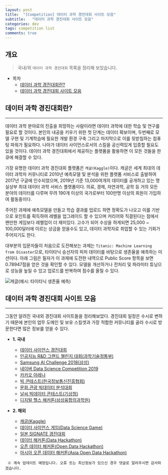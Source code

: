 ```yaml
---
layout: post
title:  "[Competition] 데이터 과학 경진대회 사이트 모음"
subtitle:   "데이터 과학 경진대회 사이트 모음"
categories: dev
tags: competition list
comments: true
---
```

## 개요
> 국내/외 `데이터 과학 경진대회` 목록을 정리해 보았습니다.

- 목차
	- [데이터 과학 경진대회란?](#데이터-과학-경진대회란) 
	- [데이터 과학 경진대회 사이트 모음](#데이터-과학-경진대회-사이트-모음)

## 데이터 과학 경진대회란?
---
데이터 과학 분야로의 진출을 희망하는 사람이라면 데이터 과학에 대한 학습 및 연구를 필요로 할 것이다. 본인의 내공을 키우기 위한 첫 단계는 데이터 확보이며, 두번째로 모델 구현 및 기계학습에 필요한 개발 환경 구축 그리고 마지막으로 이를 뒷받침하는 컴퓨팅 파워가 필요하다. 나아가 데이터 사이언스로서의 스킬을 공신력있게 입증할 필요도 있을 것이다. 데이터 과학 경진대회에서 제공하는 플랫폼을 활용하면 이 모든 것들을 한큐에 해결할 수 있다.

가장 유명한 데이터 과학 경진대회 플랫폼은 `캐글(Kaggle)`이다. 캐글은 세계 최대의 데이터 과학자 커뮤니티로 2010년 예측모델 및 분석을 위한 플랫폼 서비스로 출발하여 2017년 구글에 인수되었으며, 2019년 기준 13,000여개의 데이터를 공개하고 있는 명실상부 최대 데이터 과학 서비스 플랫폼이다. 의료, 경제, 자연과학, 공학 등 거의 모든 분야의 데이터를 다루며 무려 190개 이상의 국가로부터 100만명 이상의 회원이 가입하여 활동중이다.

주어진 과제에 예측모델을 만들고 학습 결과를 업로드 하면 정확도가 나오고 이를 기반으로 포인트를 획득하여 레벨을 업그레이드 할 수 있으며 커리어와 직결된다는 점에서 왠만한 게임보다 레벨업이 더 재미있다. 고수가 되어 수상을 하게되면 25,000 ~ 100,000달러에 이르는 상금을 얻을수도 있고, 데이터 과학자로 취업할 수 있는 기회가 주어지기도 한다. 

대부분의 입문자들이 처음으로 도전해보는 과제는 `Titanic: Machine Learning from Disaster`으로, 타이타닉 승선자의 피처 데이터를 바탕으로 생존율을 예측하는 미션이다. 아래 그림은 필자가 이 과제에 도전한 내역으로 Public Score 항목을 보면 0.78947점을 얻은 것을 확인할 수 있다. 모델을 개선하거나 전처리 및 파라미터 튜닝으로 성능을 높일 수 있고 업로드를 반복하여 점수를 올릴 수 있다.  
  
  
![캐글(예시: 타이타닉 생존율 예측)](https://theorydb.github.io/assets/img/dev/competition/2019-06-23-dev-competition-list-1.jpg)
  
  
## 데이터 과학 경진대회 사이트 모음
---
그동안 알려진 국내외 경진대회 사이트들을 정리해보았다. 경진대회 일정은 수시로 변하기 때문에 본인의 업무 도메인 및 보유 스킬셋과 가장 적합한 커뮤니티를 골라 수시로 방문한다면 많은 정보를 얻을 수 있다.
 
- __1. 국내__
  - [데이터 사이언스 경진대회](http://dacon.io/)
  - [인공지능 R&D 그랜드 챌린지 대회(과학기술정통부)](https://www.ai-challenge.kr/)
  - [Samsung AI Challenge 2018(삼성)](https://research.samsung.com/aichallenge/data)
  - [네이버 Data Science Competition 2019](http://stat.snu.ac.kr/sri/kor/document/board/notice.php?id=7)
  - [카카오 아레나](https://arena.kakao.com/)
  - [빅 콘테스트(한국정보통신진흥협회)](http://bigcontest.or.kr/)
  - [문화.관광 빅데이터 분석대회](http://www.tourbigdata.kr/)
  - [날씨 빅데이터 콘테스트(기상청)](http://big.kma.go.kr/contest)  
  - [디지털 헬스 해커톤(삼성융합의과학원)](https://www.digitalhealthhack.org/)
  
- __2. 해외__
  - [캐글(Kaggle)](https://www.kaggle.com/)  
  - [데이터 사이언스 게임(Data Science Game)](https://datasciencegame.com/)
  - [일본 SIGNATE 경진대회](https://signate.jp/competitions)
  - [데이터 해커톤(Data Hackathon)](https://datahack.analyticsvidhya.com/)
  - [오픈 데이터 해커톤(Open Data Hackathon)](http://opendatacy.com/)
  - [아시아 오픈 데이터 해커톤(Asia Open Data Hackathon)](http://odhack.asia/) 

``` ※ 계속 업데이트 예정입니다. 오류 또는 최신정보가 있으신 경우 댓글로 알려주시면 감사하겠습니다.```